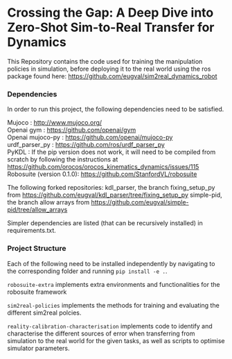 # Crossing the Gap: A Deep Dive into Zero-Shot Sim-to-Real Transfer for Dynamics

This Repository contains the code used for training the manipulation policies in simulation,
before deploying it to the real world using the ros package found here: https://github.com/eugval/sim2real_dynamics_robot

### Dependencies
In order to run this project,  the following dependencies need to be satisfied.

Mujoco : http://www.mujoco.org/ \
Openai gym : https://github.com/openai/gym \
Openai mujoco-py : https://github.com/openai/mujoco-py \
urdf_parser_py : https://github.com/ros/urdf_parser_py \
PyKDL : If the pip version does not work, it will need to be compiled from scratch by following the instructions
at https://github.com/orocos/orocos_kinematics_dynamics/issues/115 \
Robosuite (version 0.1.0): https://github.com/StanfordVL/robosuite 


The following forked repositories:
kdl_parser, the branch fixing_setup_py from https://github.com/eugval/kdl_parser/tree/fixing_setup_py 
simple-pid, the branch allow arrays from https://github.com/eugval/simple-pid/tree/allow_arrays

Simpler dependencies are listed (that can be recursively installed) in  requirements.txt.

### Project Structure
Each of the following need to be installed independently by navigating to the corresponding folder and running ```pip install -e .```.

``robosuite-extra`` implements extra environments and functionalities for the robosuite framework

``sim2real-policies`` implements the methods for training and evaluating the different sim2real polcies.

``reality-calibration-characterisation`` implements code to identify and characterise the different sources of error
when transferring from simulation to the real world for the given tasks, as well as scripts to optimise  simulator 
parameters.



